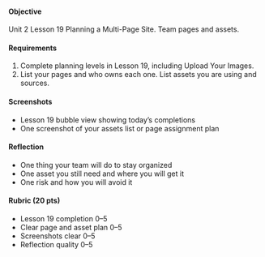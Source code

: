 #### Objective

Unit 2 Lesson 19 Planning a Multi-Page Site. Team pages and assets.

#### Requirements

1. Complete planning levels in Lesson 19, including Upload Your Images.
2. List your pages and who owns each one. List assets you are using and sources.

#### Screenshots

- Lesson 19 bubble view showing today’s completions
- One screenshot of your assets list or page assignment plan

#### Reflection

- One thing your team will do to stay organized
- One asset you still need and where you will get it
- One risk and how you will avoid it

#### Rubric (20 pts)

- Lesson 19 completion 0–5
- Clear page and asset plan 0–5
- Screenshots clear 0–5
- Reflection quality 0–5
